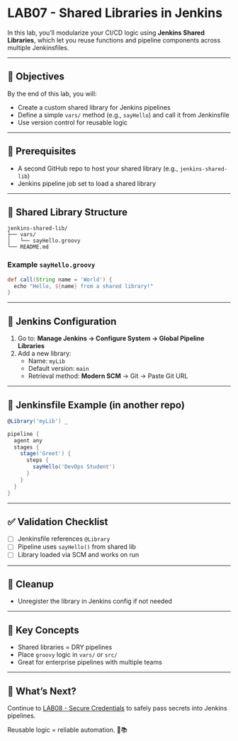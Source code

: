 # LAB07 - Shared Libraries in Jenkins

In this lab, you’ll modularize your CI/CD logic using **Jenkins Shared Libraries**, which let you reuse functions and pipeline components across multiple Jenkinsfiles.

---

## 🎯 Objectives

By the end of this lab, you will:
- Create a custom shared library for Jenkins pipelines
- Define a simple `vars/` method (e.g., `sayHello`) and call it from Jenkinsfile
- Use version control for reusable logic

---

## 🧰 Prerequisites

- A second GitHub repo to host your shared library (e.g., `jenkins-shared-lib`)
- Jenkins pipeline job set to load a shared library

---

## 🚀 Shared Library Structure

```
jenkins-shared-lib/
├── vars/
│   └── sayHello.groovy
└── README.md
```

### Example `sayHello.groovy`
```groovy
def call(String name = 'World') {
  echo "Hello, ${name} from a shared library!"
}
```

---

## 🔧 Jenkins Configuration

1. Go to: **Manage Jenkins → Configure System → Global Pipeline Libraries**
2. Add a new library:
   - Name: `myLib`
   - Default version: `main`
   - Retrieval method: **Modern SCM** → Git → Paste Git URL

---

## 📝 Jenkinsfile Example (in another repo)

```groovy
@Library('myLib') _

pipeline {
  agent any
  stages {
    stage('Greet') {
      steps {
        sayHello('DevOps Student')
      }
    }
  }
}
```

---

## ✅ Validation Checklist

- [ ] Jenkinsfile references `@Library`
- [ ] Pipeline uses `sayHello()` from shared lib
- [ ] Library loaded via SCM and works on run

---

## 🧹 Cleanup
- Unregister the library in Jenkins config if not needed

---

## 🧠 Key Concepts

- Shared libraries = DRY pipelines
- Place `groovy` logic in `vars/` or `src/`
- Great for enterprise pipelines with multiple teams

---

## 🔁 What’s Next?
Continue to [LAB08 - Secure Credentials](../LAB08-Secure-Credentials/) to safely pass secrets into Jenkins pipelines.

Reusable logic = reliable automation. 🔁📚

